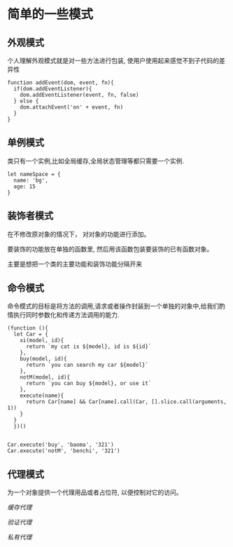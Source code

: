# 简单的一些模式

## 外观模式

个人理解外观模式就是对一些方法进行包装, 使用户使用起来感觉不到子代码的差异性

```
function addEvent(dom, event, fn){
  if(dom.addEventListener){
    dom.addEventListener(event, fn, false)
  } else {
    dom.attachEvent('on' + event, fn)
  }
}

```


## 单例模式

类只有一个实例,比如全局缓存,全局状态管理等都只需要一个实例.

```
let nameSpace = {
  name: 'bg',
  age: 15
}
```


## 装饰者模式

在不修改原对象的情况下， 对对象的功能进行添加。

要装饰的功能放在单独的函数里, 然后用该函数包装要装饰的已有函数对象。

主要是想把一个类的主要功能和装饰功能分隔开来

## 命令模式

命令模式的目标是将方法的调用,请求或者操作封装到一个单独的对象中,给我们酌情执行同时参数化和传递方法调用的能力.

```
(function (){
  let Car = {
    xi(model, id){
      return `my cat is ${model}, id is ${id}`
    },
    buy(model, id){
      return `you can search my car ${model}`
    },
    notM(model, id){
      return `you can buy ${model}, or use it`
    },
    execute(name){
      return Car[name] && Car[name].call(Car, [].slice.call(arguments, 1))
    }
  }
  })()


Car.execute('buy', 'baoma', '321')
Car.execute('notM', 'benchi', '321')
```

## 代理模式

为一个对象提供一个代理用品或者占位符, 以便控制对它的访问。

*缓存代理*

*验证代理*

*私有代理*

```

```
